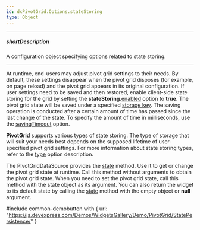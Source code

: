 ```yaml
---
id: dxPivotGrid.Options.stateStoring
type: Object
---
```

---
##### shortDescription
A configuration object specifying options related to state storing.

---
At runtime, end-users may adjust pivot grid settings to their needs. By default, these settings disappear when the pivot grid disposes (for example, on page reload) and the pivot grid appears in its original configuration. If user settings need to be saved and then restored, enable client-side state storing for the grid by setting the **stateStoring**.[enabled](/api-reference/10%20UI%20Widgets/dxPivotGrid/1%20Configuration/stateStoring/enabled.md '/Documentation/ApiReference/UI_Widgets/dxPivotGrid/Configuration/stateStoring/#enabled') option to **true**. The pivot grid state will be saved under a specified [storage key](/api-reference/10%20UI%20Widgets/dxPivotGrid/1%20Configuration/stateStoring/storageKey.md '/Documentation/ApiReference/UI_Widgets/dxPivotGrid/Configuration/stateStoring/#storageKey'). The saving operation is conducted after a certain amount of time has passed since the last change of the state. To specify the amount of time in milliseconds, use the [savingTimeout](/api-reference/10%20UI%20Widgets/dxPivotGrid/1%20Configuration/stateStoring/savingTimeout.md '/Documentation/ApiReference/UI_Widgets/dxPivotGrid/Configuration/stateStoring/#savingTimeout') option.

**PivotGrid** supports various types of state storing. The type of storage that will suit your needs best depends on the supposed lifetime of user-specified pivot grid settings. For more information about state storing types, refer to the [type](/api-reference/10%20UI%20Widgets/dxPivotGrid/1%20Configuration/stateStoring/type.md '/Documentation/ApiReference/UI_Widgets/dxPivotGrid/Configuration/stateStoring/#type') option description.

The PivotGridDataSource provides the [state](/api-reference/30%20Data%20Layer/PivotGridDataSource/3%20Methods/state().md '/Documentation/ApiReference/Data_Layer/PivotGridDataSource/Methods/#state') method. Use it to get or change the pivot grid state at runtime. Call this method without arguments to obtain the pivot grid state. When you need to set the pivot grid state, call this method with the state object as its argument. You can also return the widget to its default state by calling the [state](/Documentation/ApiReference/UI_Widgets/dxPivotGrid/Methods/#state) method with the empty object or **null** argument.

#include common-demobutton with {
    url: "https://js.devexpress.com/Demos/WidgetsGallery/Demo/PivotGrid/StatePersistence/"
}